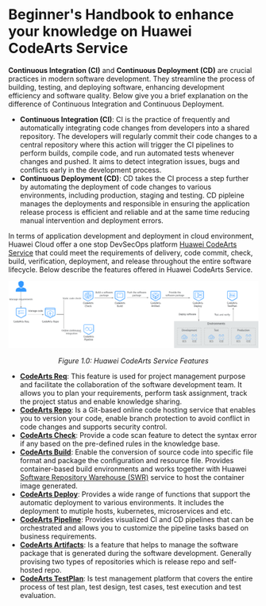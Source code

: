 # Beginner's Handbook to enhance your knowledge on Huawei CodeArts Service

**Continuous Integration (CI)** and **Continuous Deployment (CD)** are crucial practices in modern software development. They streamline the process of building, testing, and deploying software, enhancing development efficiency and software quality. Below give you a brief explanation on the difference of Continuous Integration and Continuous Deployment.

* **Continuous Integration (CI)**: CI is the practice of frequently and automatically integrating code changes from developers into a shared repository. The developers will regularly commit their code changes to a central repository where this action will trigger the CI pipelines to perform builds, compile code, and run automated tests whenever changes and pushed. It aims to detect integration issues, bugs and conflicts early in the development process.
* **Continuous Deployment (CD)**: CD takes the CI process a step further by automating the deployment of code changes to various environments, including production, staging and testing. CD pipleine manages the deployments and responsible in ensuring the application release process is efficient and reliable and at the same time reducing manual intervention and deployment errors. 

In terms of application development and deployment in cloud environment, Huawei Cloud offer a one stop DevSecOps platform [Huawei CodeArts Service](https://support.huaweicloud.com/intl/en-us/productdesc-devcloud/devcloud_pdtd_00001.html) that could meet the requirements of delivery, code commit, check, build, verification, deployment, and release throughout the entire software lifecycle. Below describe the features offered in Huawei CodeArts Service.

*<p align="center"> ![figure1.0](./images/1.0.png) </p>*

*<p align="center"> Figure 1.0: Huawei CodeArts Service Features </p>*

* [**CodeArts Req**](https://support.huaweicloud.com/intl/en-us/productdesc-projectman/devcloud_pdtd_10001.html): This feature is used for project management purpose and facilitate the collaboration of the software development team. It allows you to plan your requirements, perform task assignment, track the project status and enable knowledge sharing.
* [**CodeArts Repo**](https://support.huaweicloud.com/intl/en-us/productdesc-codeartsrepo/codeartsrepo_01_0002.html): Is a Git-based online code hosting service that enables you to version your code, enable branch protection to avoid conflict in code changes and supports security control.
* [**CodeArts Check**](https://support.huaweicloud.com/intl/en-us/productdesc-codecheck/devcloud_pdtd_30001.html): Provide a code scan feature to detect the syntax error if any based on the pre-defined rules in the knowledge base. 
* [**CodeArts Build**](https://support.huaweicloud.com/intl/en-us/productdesc-codeci/cloudbuild_07_0001.html): Enable the conversion of source code into specific file format and package the configuration and resource file. Provides container-based build environments and works together with Huawei [Software Repository Warehouse (SWR)](https://support.huaweicloud.com/intl/en-us/productdesc-swr/swr_03_0001.html) service to host the container image generated.
* [**CodeArts Deploy**](https://support.huaweicloud.com/intl/en-us/productdesc-deployman/deployman_pdtd_00001.html): Provides a wide range of functions that support the automatic deployment to various environments. It includes the deployment to mutiple hosts, kubernetes, microservices and etc.
* [**CodeArts Pipeline**](https://support.huaweicloud.com/intl/en-us/productdesc-pipeline/pipeline_pdtd_00001.html): Provides visualized CI and CD pipelines that can be orchestrated and allows you to customize the pipeline tasks based on business requirements.
* [**CodeArts Artifacts**](https://support.huaweicloud.com/intl/en-us/productdesc-cloudartifact/cloudartifact_07_0001.html): Is a feature that helps to manage the software package that is generated during the software development. Generally provising two types of repositories which is release repo and self-hosted repo.
* [**CodeArts TestPlan**](https://support.huaweicloud.com/intl/en-us/productdesc-testman/devcloud_pdtd_50001.html): Is test management platform that covers the entire process of test plan, test design, test cases, test execution and test evaluation.
